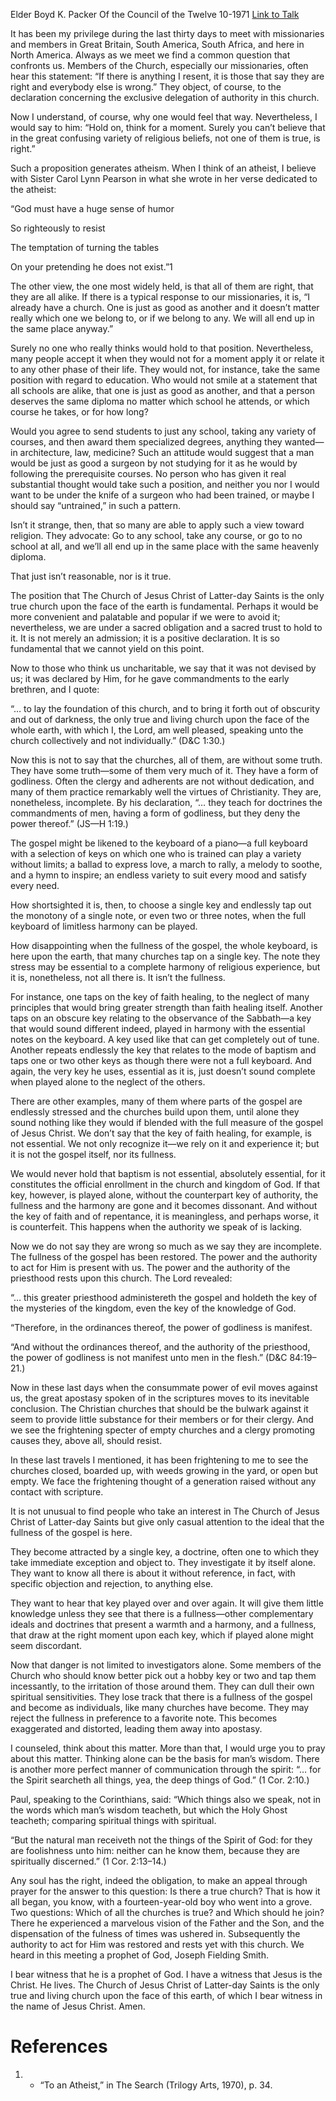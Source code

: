 Elder Boyd K. Packer
Of the Council of the Twelve
10-1971
[Link to Talk](https://www.churchofjesuschrist.org/study/general-conference/1971/10/the-only-true-and-living-church?lang=eng)

It has been my privilege during the last thirty days to meet with missionaries and members in Great Britain, South America, South Africa, and here in North America. Always as we meet we find a common question that confronts us. Members of the Church, especially our missionaries, often hear this statement: “If there is anything I resent, it is those that say they are right and everybody else is wrong.” They object, of course, to the declaration concerning the exclusive delegation of authority in this church.

Now I understand, of course, why one would feel that way. Nevertheless, I would say to him: “Hold on, think for a moment. Surely you can’t believe that in the great confusing variety of religious beliefs, not one of them is true, is right.”

Such a proposition generates atheism. When I think of an atheist, I believe with Sister Carol Lynn Pearson in what she wrote in her verse dedicated to the atheist:





“God must have a huge sense of humor

So righteously to resist

The temptation of turning the tables

On your pretending he does not exist.”1





The other view, the one most widely held, is that all of them are right, that they are all alike. If there is a typical response to our missionaries, it is, “I already have a church. One is just as good as another and it doesn’t matter really which one we belong to, or if we belong to any. We will all end up in the same place anyway.”

Surely no one who really thinks would hold to that position. Nevertheless, many people accept it when they would not for a moment apply it or relate it to any other phase of their life. They would not, for instance, take the same position with regard to education. Who would not smile at a statement that all schools are alike, that one is just as good as another, and that a person deserves the same diploma no matter which school he attends, or which course he takes, or for how long?

Would you agree to send students to just any school, taking any variety of courses, and then award them specialized degrees, anything they wanted—in architecture, law, medicine? Such an attitude would suggest that a man would be just as good a surgeon by not studying for it as he would by following the prerequisite courses. No person who has given it real substantial thought would take such a position, and neither you nor I would want to be under the knife of a surgeon who had been trained, or maybe I should say “untrained,” in such a pattern.

Isn’t it strange, then, that so many are able to apply such a view toward religion. They advocate: Go to any school, take any course, or go to no school at all, and we’ll all end up in the same place with the same heavenly diploma.

That just isn’t reasonable, nor is it true.

The position that The Church of Jesus Christ of Latter-day Saints is the only true church upon the face of the earth is fundamental. Perhaps it would be more convenient and palatable and popular if we were to avoid it; nevertheless, we are under a sacred obligation and a sacred trust to hold to it. It is not merely an admission; it is a positive declaration. It is so fundamental that we cannot yield on this point.

Now to those who think us uncharitable, we say that it was not devised by us; it was declared by Him, for he gave commandments to the early brethren, and I quote:

“… to lay the foundation of this church, and to bring it forth out of obscurity and out of darkness, the only true and living church upon the face of the whole earth, with which I, the Lord, am well pleased, speaking unto the church collectively and not individually.” (D&C 1:30.)

Now this is not to say that the churches, all of them, are without some truth. They have some truth—some of them very much of it. They have a form of godliness. Often the clergy and adherents are not without dedication, and many of them practice remarkably well the virtues of Christianity. They are, nonetheless, incomplete. By his declaration, “… they teach for doctrines the commandments of men, having a form of godliness, but they deny the power thereof.” (JS—H 1:19.)



The gospel might be likened to the keyboard of a piano—a full keyboard with a selection of keys on which one who is trained can play a variety without limits; a ballad to express love, a march to rally, a melody to soothe, and a hymn to inspire; an endless variety to suit every mood and satisfy every need.

How shortsighted it is, then, to choose a single key and endlessly tap out the monotony of a single note, or even two or three notes, when the full keyboard of limitless harmony can be played.

How disappointing when the fullness of the gospel, the whole keyboard, is here upon the earth, that many churches tap on a single key. The note they stress may be essential to a complete harmony of religious experience, but it is, nonetheless, not all there is. It isn’t the fullness.

For instance, one taps on the key of faith healing, to the neglect of many principles that would bring greater strength than faith healing itself. Another taps on an obscure key relating to the observance of the Sabbath—a key that would sound different indeed, played in harmony with the essential notes on the keyboard. A key used like that can get completely out of tune. Another repeats endlessly the key that relates to the mode of baptism and taps one or two other keys as though there were not a full keyboard. And again, the very key he uses, essential as it is, just doesn’t sound complete when played alone to the neglect of the others.

There are other examples, many of them where parts of the gospel are endlessly stressed and the churches build upon them, until alone they sound nothing like they would if blended with the full measure of the gospel of Jesus Christ. We don’t say that the key of faith healing, for example, is not essential. We not only recognize it—we rely on it and experience it; but it is not the gospel itself, nor its fullness.

We would never hold that baptism is not essential, absolutely essential, for it constitutes the official enrollment in the church and kingdom of God. If that key, however, is played alone, without the counterpart key of authority, the fullness and the harmony are gone and it becomes dissonant. And without the key of faith and of repentance, it is meaningless, and perhaps worse, it is counterfeit. This happens when the authority we speak of is lacking.

Now we do not say they are wrong so much as we say they are incomplete. The fullness of the gospel has been restored. The power and the authority to act for Him is present with us. The power and the authority of the priesthood rests upon this church. The Lord revealed:

“… this greater priesthood administereth the gospel and holdeth the key of the mysteries of the kingdom, even the key of the knowledge of God.

“Therefore, in the ordinances thereof, the power of godliness is manifest.

“And without the ordinances thereof, and the authority of the priesthood, the power of godliness is not manifest unto men in the flesh.” (D&C 84:19–21.)

Now in these last days when the consummate power of evil moves against us, the great apostasy spoken of in the scriptures moves to its inevitable conclusion. The Christian churches that should be the bulwark against it seem to provide little substance for their members or for their clergy. And we see the frightening specter of empty churches and a clergy promoting causes they, above all, should resist.

In these last travels I mentioned, it has been frightening to me to see the churches closed, boarded up, with weeds growing in the yard, or open but empty. We face the frightening thought of a generation raised without any contact with scripture.

It is not unusual to find people who take an interest in The Church of Jesus Christ of Latter-day Saints but give only casual attention to the ideal that the fullness of the gospel is here.

They become attracted by a single key, a doctrine, often one to which they take immediate exception and object to. They investigate it by itself alone. They want to know all there is about it without reference, in fact, with specific objection and rejection, to anything else.

They want to hear that key played over and over again. It will give them little knowledge unless they see that there is a fullness—other complementary ideals and doctrines that present a warmth and a harmony, and a fullness, that draw at the right moment upon each key, which if played alone might seem discordant.

Now that danger is not limited to investigators alone. Some members of the Church who should know better pick out a hobby key or two and tap them incessantly, to the irritation of those around them. They can dull their own spiritual sensitivities. They lose track that there is a fullness of the gospel and become as individuals, like many churches have become. They may reject the fullness in preference to a favorite note. This becomes exaggerated and distorted, leading them away into apostasy.

I counseled, think about this matter. More than that, I would urge you to pray about this matter. Thinking alone can be the basis for man’s wisdom. There is another more perfect manner of communication through the spirit: “… for the Spirit searcheth all things, yea, the deep things of God.” (1 Cor. 2:10.)

Paul, speaking to the Corinthians, said: “Which things also we speak, not in the words which man’s wisdom teacheth, but which the Holy Ghost teacheth; comparing spiritual things with spiritual.

“But the natural man receiveth not the things of the Spirit of God: for they are foolishness unto him: neither can he know them, because they are spiritually discerned.” (1 Cor. 2:13–14.)

Any soul has the right, indeed the obligation, to make an appeal through prayer for the answer to this question: Is there a true church? That is how it all began, you know, with a fourteen-year-old boy who went into a grove. Two questions: Which of all the churches is true? and Which should he join? There he experienced a marvelous vision of the Father and the Son, and the dispensation of the fulness of times was ushered in. Subsequently the authority to act for Him was restored and rests yet with this church. We heard in this meeting a prophet of God, Joseph Fielding Smith.

I bear witness that he is a prophet of God. I have a witness that Jesus is the Christ. He lives. The Church of Jesus Christ of Latter-day Saints is the only true and living church upon the face of this earth, of which I bear witness in the name of Jesus Christ. Amen.

# References
1. - “To an Atheist,” in The Search (Trilogy Arts, 1970), p. 34.